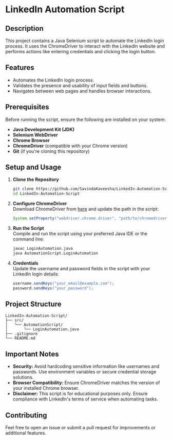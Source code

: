 
# LinkedIn Automation Script

## Description  
This project contains a Java Selenium script to automate the LinkedIn login process. It uses the ChromeDriver to interact with the LinkedIn website and performs actions like entering credentials and clicking the login button.

## Features  
- Automates the LinkedIn login process.  
- Validates the presence and usability of input fields and buttons.  
- Navigates between web pages and handles browser interactions.

## Prerequisites  
Before running the script, ensure the following are installed on your system:  
- **Java Development Kit (JDK)**  
- **Selenium WebDriver**  
- **Chrome Browser**  
- **ChromeDriver** (compatible with your Chrome version)  
- **Git** (if you're cloning this repository)

## Setup and Usage  
1. **Clone the Repository**  
   ```bash
   git clone https://github.com/SavindaKaveesha/LinkedIn-Automation-Script.git
   cd LinkedIn-Automation-Script
   ```

2. **Configure ChromeDriver**  
   Download ChromeDriver from [here](https://chromedriver.chromium.org/downloads) and update the path in the script:  
   ```java
   System.setProperty("webdriver.chrome.driver", "path/to/chromedriver");
   ```

3. **Run the Script**  
   Compile and run the script using your preferred Java IDE or the command line:  
   ```bash
   javac LoginAutomation.java
   java AutomationScript.LoginAutomation
   ```

4. **Credentials**  
   Update the username and password fields in the script with your LinkedIn login details:  
   ```java
   username.sendKeys("your_email@example.com");
   password.sendKeys("your_password");
   ```

## Project Structure  
```
LinkedIn-Automation-Script/
├── src/
│   └── AutomationScript/
│       └── LoginAutomation.java
├── .gitignore
└── README.md
```

## Important Notes  
- **Security:** Avoid hardcoding sensitive information like usernames and passwords. Use environment variables or secure credential storage solutions.  
- **Browser Compatibility:** Ensure ChromeDriver matches the version of your installed Chrome browser.  
- **Disclaimer:** This script is for educational purposes only. Ensure compliance with LinkedIn's terms of service when automating tasks.

## Contributing  
Feel free to open an issue or submit a pull request for improvements or additional features.  
